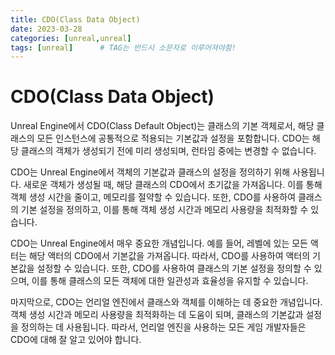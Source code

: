 ```yaml
---
title: CDO(Class Data Object)
date: 2023-03-28
categories: [unreal,unreal]
tags: [unreal]		# TAG는 반드시 소문자로 이루어져야함!
---
```


CDO(Class Data Object)
=========================

Unreal Engine에서 CDO(Class Default Object)는 클래스의 기본 객체로서, 해당 클래스의 모든 인스턴스에 공통적으로 적용되는 기본값과 설정을 포함합니다. CDO는 해당 클래스의 객체가 생성되기 전에 미리 생성되며, 런타임 중에는 변경할 수 없습니다.

CDO는 Unreal Engine에서 객체의 기본값과 클래스의 설정을 정의하기 위해 사용됩니다. 새로운 객체가 생성될 때, 해당 클래스의 CDO에서 초기값을 가져옵니다. 이를 통해 객체 생성 시간을 줄이고, 메모리를 절약할 수 있습니다. 또한, CDO를 사용하여 클래스의 기본 설정을 정의하고, 이를 통해 객체 생성 시간과 메모리 사용량을 최적화할 수 있습니다.

CDO는 Unreal Engine에서 매우 중요한 개념입니다. 예를 들어, 레벨에 있는 모든 액터는 해당 액터의 CDO에서 기본값을 가져옵니다. 따라서, CDO를 사용하여 액터의 기본값을 설정할 수 있습니다. 또한, CDO를 사용하여 클래스의 기본 설정을 정의할 수 있으며, 이를 통해 클래스의 모든 객체에 대한 일관성과 효율성을 유지할 수 있습니다.

마지막으로, CDO는 언리얼 엔진에서 클래스와 객체를 이해하는 데 중요한 개념입니다. 객체 생성 시간과 메모리 사용량을 최적화하는 데 도움이 되며, 클래스의 기본값과 설정을 정의하는 데 사용됩니다. 따라서, 언리얼 엔진을 사용하는 모든 게임 개발자들은 CDO에 대해 잘 알고 있어야 합니다.